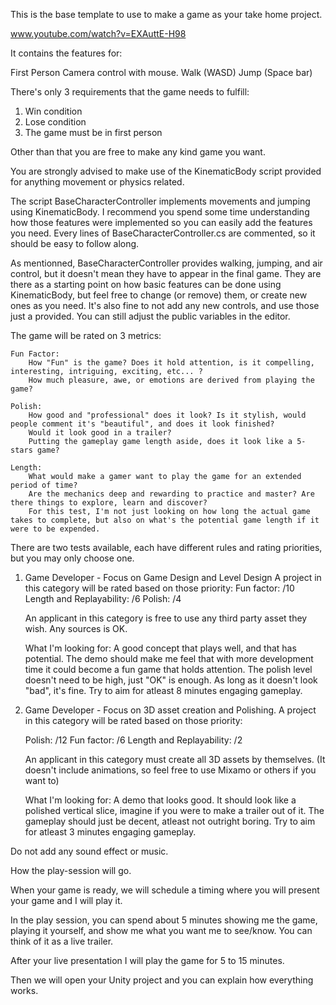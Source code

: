 

This is the base template to use to make a game as your take home project.

www.youtube.com/watch?v=EXAuttE-H98

It contains the features for:


First Person Camera control with mouse.
Walk (WASD)
Jump (Space bar)

There's only 3 requirements that the game needs to fulfill:
1) Win condition
2) Lose condition
3) The game must be in first person

Other than that you are free to make any kind game you want.

You are strongly advised to make use of the KinematicBody script provided for anything movement or physics related.

The script BaseCharacterController implements movements and jumping using KinematicBody.
I recommend you spend some time understanding how those features were implemented so you can easily add the features you need.
Every lines of BaseCharacterController.cs are commented, so it should be easy to follow along.

As mentionned, BaseCharacterController provides walking, jumping, and air control, but it doesn't mean they have to appear in the final game.
They are there as a starting point on how basic features can be done using KinematicBody, but feel free to change (or remove) them, or create new ones as you need.
It's also fine to not add any new controls, and use those just a provided. You can still adjust the public variables in the editor.

The game will be rated on 3 metrics:

	Fun Factor:
		How "Fun" is the game? Does it hold attention, is it compelling, interesting, intriguing, exciting, etc... ?
		How much pleasure, awe, or emotions are derived from playing the game?
	
	Polish:
		How good and "professional" does it look? Is it stylish, would people comment it's "beautiful", and does it look finished?
		Would it look good in a trailer? 
		Putting the gameplay game length aside, does it look like a 5-stars game?
		
	Length:
		What would make a gamer want to play the game for an extended period of time?
		Are the mechanics deep and rewarding to practice and master? Are there things to explore, learn and discover?
		For this test, I'm not just looking on how long the actual game takes to complete, but also on what's the potential game length if it were to be expended.
		

There are two tests available, each have different rules and rating priorities, but you may only choose one.

1) Game Developer - Focus on Game Design and Level Design
	A project in this category will be rated based on those priority:
	Fun factor: /10
	Length and Replayability: /6
	Polish: /4
	
	An applicant in this category is free to use any third party asset they wish. Any sources is OK.
	
	What I'm looking for:
		A good concept that plays well, and that has potential.
		The demo should make me feel that with more development time it could become a fun game that holds attention.
		The polish level doesn't need to be high, just "OK" is enough. As long as it doesn't look "bad", it's fine.
		Try to aim for atleast 8 minutes engaging gameplay.

2) Game Developer - Focus on 3D asset creation and Polishing.
	A project in this category will be rated based on those priority:

	Polish: /12
	Fun factor: /6
	Length and Replayability: /2

	An applicant in this category must create all 3D assets by themselves. (It doesn't include animations, so feel free to use Mixamo or others if you want to)

	What I'm looking for:
		A demo that looks good.
		It should look like a polished vertical slice, imagine if you were to make a trailer out of it.
		The gameplay should just be decent, atleast not outright boring.
		Try to aim for atleast 3 minutes engaging gameplay.



Do not add any sound effect or music.

How the play-session will go.

When your game is ready, we will schedule a timing where you will present your game and I will play it.

In the play session, you can spend about 5 minutes showing me the game, playing it yourself, and show me what you want me to see/know.
You can think of it as a live trailer.

After your live presentation I will play the game for 5 to 15 minutes.

Then we will open your Unity project and you can explain how everything works.
